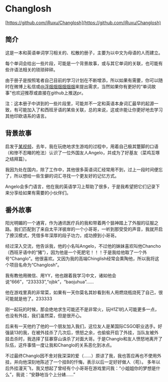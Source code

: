 # Changlosh
[https://github.com/iRuxu/Changlosh](https://github.com/iRuxu/Changlosh)

## 简介
这是一本和英语单词学习相关的、松散的册子，主要为以中文为母语的人而建立。

每个单词会给出一些片段，可能是一个背景故事，或与其它单词的关联，也可能有些许语法相关的琐琐碎碎。

由于册子是按照笔者自己目前的学习计划在不断增添，所以如果有需要，你可以随时在微博上私信或[@浮烟烟烟烟烟烟](https://weibo.com/yuanzi0512)来提出需求，当然如果你有更好的“单词故事”也欢迎推荐或直接在github上推送pr。

注：这本册子中讲到的一些片段里，可能并不一定和英语本身词汇最早的起源一致，有可能加入了和西班牙语的某些关联，总的来说，这或许能让你更好地去学习其他印欧语系的语言。

## 背景故事
启发于[某视频](http://mp.weixin.qq.com/s/6DttXqlXVtLYWpRzN4WS9A)，去年，我在玩绝地求生游戏的过程中，用着自己极其蹩脚的口语（和惨不忍睹的枪法）认识了一位外国友人Angelo，并成为了好基友（菜鸡互啄之结拜篇）。

我因为处在国内，除了工作中，其他很多英语词汇经常用不到，过上一段时间便忘了，所以想给一些生僻的词汇寻找一个更友好的记忆方式。

Angelo会多门语言，他在我的英语学习上帮助了很多，于是我希望把它们记录下来分享给如果有需要的小伙伴们。


## 番外故事
阳光明媚的一个通宵，作为通讯医疗兵的我和带着两个狙神踏上了外服的征服之路。我们匹配到了来自太平洋彼岸的一个小哥哥，一听到那受受的声音，我就开启了撩汉模式，凭借多年深厚的段子功力，成功撩到小哥哥。

经过深入交流，他告诉我，他的小名叫Angelo，不过他的妹妹喜欢叫他Chancho（西班牙语中的“猪”），因为他是一个死肥宅！！！于是我给他取了一个外号“Changlo”。他很喜欢。又因为我的高端Chinglish经常会熏陶他，所以我将这个项目名命为“Changlosh”。

我有教他用微信、用YY，他也跟着我学习中文，诸如他会说“666”，“233333”,“ojbk”，“baojuhua”……

他在游戏里真的非常菜，如果有一天你莫名其妙看到有人用燃烧瓶烧死了自己，很可能就是他了。233333

刚一起玩的时候，那会绝地求生可能还不是非常火，玩H1Z1的人可能更多一点，也没有外挂，我们虽然菜，但是很开心。

后来有一天他约了他的一个朋友加入我们，这位友人是某国际CSGO职业选手。好强装13的我，在被外挂杀了几次后，愤怒之余，也偷偷开启了外挂，当队友被外挂击杀时，我选择了狂暴穿山诛杀了对面大哥。于是Changlo和友人愤怒地离开了队伍，这件事情一度让我和Changlo的关系恶化到冰点。

不过最终Changlo因不舍对我深深的爱（……）原谅了我，我也答应再也不使用外挂，并向他深刻地陈述了一个挂B的忏悔，表示以后一定好好做人（苟）。
多年以后外挂漫天飞，我又想起了曾经有个小哥哥在游戏里问我：“小姐姐你的梦想是什么”，我说：“安静地当个上分婊……”
